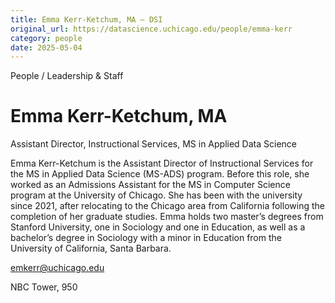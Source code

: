 ```yaml
---
title: Emma Kerr-Ketchum, MA – DSI
original_url: https://datascience.uchicago.edu/people/emma-kerr
category: people
date: 2025-05-04
---
```


People / Leadership & Staff

# Emma Kerr-Ketchum, MA

Assistant Director, Instructional Services, MS in Applied Data Science

Emma Kerr-Ketchum is the Assistant Director of Instructional Services for the MS in Applied Data Science (MS-ADS) program. Before this role, she worked as an Admissions Assistant for the MS in Computer Science program at the University of Chicago. She has been with the university since 2021, after relocating to the Chicago area from California following the completion of her graduate studies. Emma holds two master’s degrees from Stanford University, one in Sociology and one in Education, as well as a bachelor’s degree in Sociology with a minor in Education from the University of California, Santa Barbara.

emkerr@uchicago.edu

NBC Tower, 950